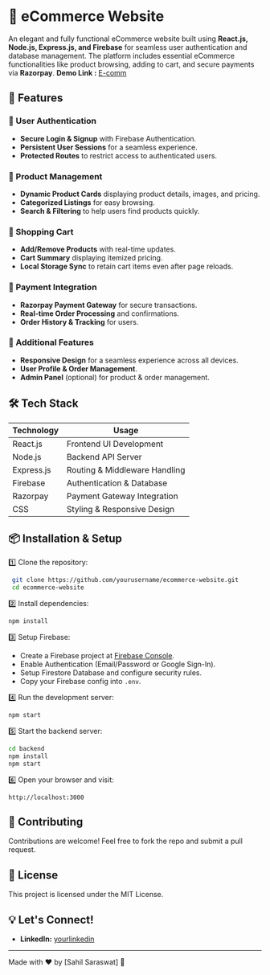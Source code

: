 # 🛒 eCommerce Website

An elegant and fully functional eCommerce website built using **React.js, Node.js, Express.js, and Firebase** for seamless user authentication and database management. The platform includes essential eCommerce functionalities like product browsing, adding to cart, and secure payments via **Razorpay**.
**Demo Link :** [E-comm](https://e-comm-e73fa.web.app/)
## 🚀 Features

### 🔹 User Authentication
- **Secure Login & Signup** with Firebase Authentication.
- **Persistent User Sessions** for a seamless experience.
- **Protected Routes** to restrict access to authenticated users.

### 🔹 Product Management
- **Dynamic Product Cards** displaying product details, images, and pricing.
- **Categorized Listings** for easy browsing.
- **Search & Filtering** to help users find products quickly.

### 🔹 Shopping Cart
- **Add/Remove Products** with real-time updates.
- **Cart Summary** displaying itemized pricing.
- **Local Storage Sync** to retain cart items even after page reloads.

### 🔹 Payment Integration
- **Razorpay Payment Gateway** for secure transactions.
- **Real-time Order Processing** and confirmations.
- **Order History & Tracking** for users.

### 🔹 Additional Features
- **Responsive Design** for a seamless experience across all devices.
- **User Profile & Order Management**.
- **Admin Panel** (optional) for product & order management.

## 🛠️ Tech Stack

| Technology  | Usage |
|-------------|---------------------------------|
| React.js    | Frontend UI Development       |
| Node.js     | Backend API Server            |
| Express.js  | Routing & Middleware Handling |
| Firebase    | Authentication & Database    |
| Razorpay    | Payment Gateway Integration   |
| CSS         | Styling & Responsive Design   |

## 📦 Installation & Setup

1️⃣ Clone the repository:
```sh
 git clone https://github.com/yourusername/ecommerce-website.git
 cd ecommerce-website
```

2️⃣ Install dependencies:
```sh
npm install
```

3️⃣ Setup Firebase:
- Create a Firebase project at [Firebase Console](https://console.firebase.google.com/).
- Enable Authentication (Email/Password or Google Sign-In).
- Setup Firestore Database and configure security rules.
- Copy your Firebase config into `.env`.

4️⃣ Run the development server:
```sh
npm start
```

5️⃣ Start the backend server:
```sh
cd backend
npm install
npm start
```

6️⃣ Open your browser and visit:
```
http://localhost:3000
```



## 🤝 Contributing
Contributions are welcome! Feel free to fork the repo and submit a pull request.

## 📜 License
This project is licensed under the MIT License.

## 💡 Let's Connect!

- **LinkedIn:** [yourlinkedin]([https://linkedin.com/in/yourlinkedin](https://www.linkedin.com/in/sahil-saraswat-67a365251/))

---
Made with ❤️ by [Sahil Saraswat] 🚀


